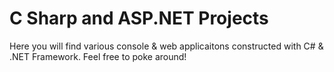 # C Sharp and ASP.NET Projects

Here you will find various console & web applicaitons constructed with C# & .NET Framework. 
Feel free to poke around! 
